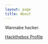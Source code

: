 ```yaml
---
layout: page
title: About
---
```

<style type="text/css">
#htb img {
all : initial;
}
</style>

<p>Wannabe hacker.</p>
<a href="https://www.hackthebox.eu/home/users/profile/19000" target="_blank">Hackthebox Profile</a>
<div id="htb">
<script src="https://www.hackthebox.eu/badge/19000"></script>
</div>

